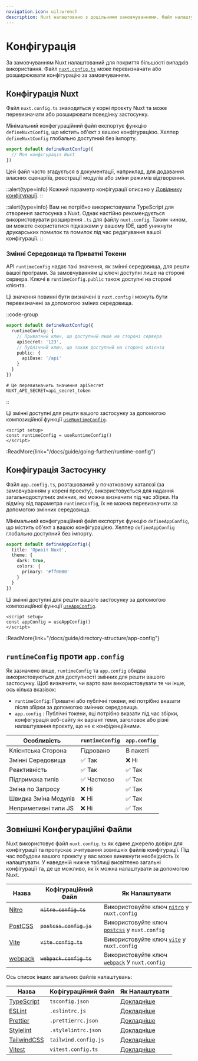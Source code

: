 ```yaml
---
navigation.icon: uil:wrench
description: Nuxt налаштовано з доцільними замовчуваннями. Файл налаштувань може перевизначити або розширити їх.
---
```


# Конфігурація

За замовчуванням Nuxt налаштований для покриття більшості випадків використання. Файл [`nuxt.config.ts`](/docs/guide/directory-structure/nuxt.config) може перевизначати або розширюювати конфігурацію за замовчуванням.

## Конфігурація Nuxt

Файл `nuxt.config.ts` знаходиться у корні проєкту Nuxt та може перевизначати або розширювати поведінку застосунку.

Мінімальний конфегураційний файл експортує функцію `defineNuxtConfig`, що містить об'єкт з вашою конфігурацією. Хелпер `defineNuxtConfig` глобально доступний без імпорту.

```ts [nuxt.config.ts]
export default defineNuxtConfig({
  // Моя конфігурація Nuxt
})
```

Цей файл часто згадується в документації, наприклад, для додавання власних сценаріїв, реєстрації модулів або зміни режимів відтворення.

::alert{type=info}
Кожний параметр конфігурації описано у [Довіднику конфігурації](/docs/api/configuration/nuxt-config).
::

::alert{type=info}
Вам не потрібно використовувати TypeScript для створення застосунка з Nuxt. Однак настійно рекомендується використовувати розширення `.ts` для файлу `nuxt.config`. Таким чином, ви можете скористатися підказками у вашому IDE, щоб уникнути друкарських помилок та помилок під час редагування вашої конфігурації.
::

### Змінні Середовища та Приватні Токени

API `runtimeConfig` надає такі значення, як змінні середовища, для решти вашої програми. За замовчуванням ці ключі доступні лише на стороні сервера. Ключі в `runtimeConfig.public` також доступні на стороні клієнта.

Ці значення повинні бути визначені в `nuxt.config` і можуть бути перевизначені за допомогою зміних середовища.

::code-group

```ts [nuxt.config.ts]
export default defineNuxtConfig({
  runtimeConfig: {
    // Приватний ключ, що доступний лише на стороні сервера
    apiSecret: '123',
    // Публічний ключ, що також доступний на стороні клієнта
    public: {
      apiBase: '/api'
    }
  }
})
```

```text [.env]
# Це перевизначить значення apiSecret
NUXT_API_SECRET=api_secret_token
```

::

Ці змінні доступні для решти вашого застосунку за допомогою композиційної функції [`useRuntimeConfig`](/docs/api/composables/use-runtime-config).

```vue [pages/index.vue]
<script setup>
const runtimeConfig = useRuntimeConfig()
</script>
```

:ReadMore{link="/docs/guide/going-further/runtime-config"}

## Конфігурація Застосунку

Файл `app.config.ts`, розташований у початковому каталозі (за замовчуванням у корені проекту), використовується для надання загальнодоступних змінних, які можна визначити під час збірки. На відміну від параметра `runtimeConfig`, їх не можна перевизначити за допомогою змінних середовища.

Мінімальний конфегураційний файл експортує функцію `defineAppConfig`, що містить об'єкт з вашою конфігурацією. Хелпер `defineAppConfig` глобально доступний без імпорту.

```ts [app.config.ts]
export default defineAppConfig({
  title: 'Привіт Nuxt',
  theme: {
    dark: true,
    colors: {
      primary: '#ff0000'
    }
  }
})
```

Ці змінні доступні для решти вашого застосунку за допомогою композиційної функції [`useAppConfig`](/docs/api/composables/use-app-config).

```vue [pages/index.vue]
<script setup>
const appConfig = useAppConfig()
</script>
```

:ReadMore{link="/docs/guide/directory-structure/app-config"}

## `runtimeConfig` проти `app.config`

Як зазначено вище, `runtimeConfig` та `app.config` обидва використовуються для доступності змінних для решти вашого застосунку. Щоб визначити, чи варто вам використовувати те чи інше, ось кілька вказівок:

- `runtimeConfig`: Приватні або публічні токени, які потрібно вказати після збірки за допомогою змінних середовища.
- `app.config` : Публічні токени, яці потрібно вказати під час збірки, конфегурація веб-сайту як варіант теми, заголовок або різні налаштування проєкту, що не є конфіденційними.

Особливість                    | `runtimeConfig` | `app.config`
-------------------------------|-----------------|-------------------
Клієнтська Сторона             | Гідровано       | В пакеті
Змінні Середовища              | ✅ Так          | ❌ Ні
Реактивність                   | ✅ Так          | ✅ Так
Підтримака типів               | ✅ Частково     | ✅ Так
Зміна по Запросу               | ❌ Ні           | ✅ Так
Швидка Зміна Модулів           | ❌ Ні           | ✅ Так
Неприметивні типи JS           | ❌ Ні           | ✅ Так

## Зовнішні Конфегураційні Файли

Nuxt використовує файл `nuxt.config.ts` як єдине джерело довіри для конфігурації та пропускає зчитування зовнішніх файлів конфігурації. Під час побудови вашого проекту у вас може виникнути необхідність їх налаштувати. У наведеній нижче таблиці висвітлено загальні конфігурації та, де це можливо, як їх можна налаштувати за допомогою Nuxt.

Назва                                         | Кофігураційний Файл     |  Як Налаштувати
|---------------------------------------------|-------------------------|-------------------------
| [Nitro](https://nitro.unjs.io/)             | ~~`nitro.config.ts`~~   | Використовуйте ключ [`nitro`](/docs/api/configuration/nuxt-config#nitro) у `nuxt.config`
| [PostCSS](https://postcss.org)              | ~~`postcss.config.js`~~ | Використовуйте ключ [`postcss`](/docs/api/configuration/nuxt-config#postcss) у `nuxt.config`
| [Vite](https://vitejs.dev)                  | ~~`vite.config.ts`~~    | Використовуйте ключ [`vite`](/docs/api/configuration/nuxt-config#vite) у `nuxt.config`
| [webpack](https://webpack.js.org/)          | ~~`webpack.config.ts`~~ | Використовуйте ключ [`webpack`](/docs/api/configuration/nuxt-config#webpack-1) У `nuxt.config`

Ось список інших загальних файлів налаштувань:

Назва                                         | Кофігураційний Файл     | Як Налаштувати
|---------------------------------------------|-------------------------|--------------------------
| [TypeScript](https://www.typescriptlang.org) | `tsconfig.json`         | [Докладніше](/docs/guide/concepts/typescript#nuxttsconfigjson)
| [ESLint](https://eslint.org)                | `.eslintrc.js`          | [Докладніше](https://eslint.org/docs/latest/user-guide/configuring/configuration-files)
| [Prettier](https://prettier.io)            | `.prettierrc.json`      | [Докладніше](https://prettier.io/docs/en/configuration.html)
| [Stylelint](https://stylelint.io)           | `.stylelintrc.json`     | [Докладніше](https://stylelint.io/user-guide/configure)
| [TailwindCSS](https://tailwindcss.com)      |  `tailwind.config.js`   | [Докладніше](https://tailwindcss.nuxtjs.org/tailwind/config/)
| [Vitest](https://vitest.dev)                | `vitest.config.ts`      | [Докладніше](https://vitest.dev/config/)
